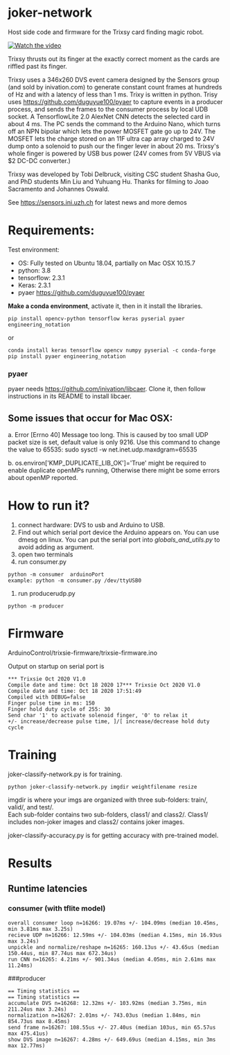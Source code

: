 # joker-network

Host side code and firmware for the Trixsy card finding magic robot.

[![Watch the video](https://img.youtube.com/vi/Y0Crn4DU17M/hqdefault.jpg)](https://youtu.be/Y0Crn4DU17M)

Trixsy thrusts out its finger at the exactly correct moment as the cards are riffled past its finger.

Trixsy uses a 346x260 DVS event camera designed by the Sensors group (and sold by inivation.com) to generate constant count frames at hundreds of Hz and with a latency of  less than 1 ms. Trixy is written in python. Trisy uses https://github.com/duguyue100/pyaer to capture events in a producer process, and sends the frames to the consumer process by local UDB socket. A TensorflowLite 2.0 AlexNet CNN detects the selected card in about 4 ms. The PC sends the command to the Arduino Nano, which turns off an NPN bipolar which lets the power MOSFET gate go up to 24V. The MOSFET lets the charge stored on an 11F ultra cap array charged to 24V dump onto a solenoid to push our the finger lever in about 20 ms. Trixsy's whole finger is powered by USB bus power (24V comes from 5V VBUS via $2 DC-DC converter.)

Trixsy was developed by Tobi Delbruck, visiting CSC student Shasha Guo, and PhD students Min Liu and Yuhuang Hu. Thanks for filming to Joao Sacramento and Johannes Oswald.

See https://sensors.ini.uzh.ch for latest news and more demos

# Requirements:
Test environment:

 - OS: Fully tested on Ubuntu 18.04, partially on Mac OSX 10.15.7 
 - python: 3.8
 - tensorflow: 2.3.1
 - Keras: 2.3.1
 - pyaer https://github.com/duguyue100/pyaer
 
 **Make a conda environment**, activate it, then in it install the libraries.
 
```
pip install opencv-python tensorflow keras pyserial pyaer engineering_notation
```
or
```
conda install keras tensorflow opencv numpy pyserial -c conda-forge
pip install pyaer engineering_notation
```

### pyaer
pyaer needs https://github.com/inivation/libcaer. Clone it, then follow instructions in its README to install libcaer. 



## Some issues that occur for Mac OSX:

 a. Error [Errno 40] Message too long. This is caused by too small UDP packet size is set, default value is only 9216. 
 Use this command to change the value to 65535: sudo sysctl -w net.inet.udp.maxdgram=65535

 b. os.environ['KMP_DUPLICATE_LIB_OK']='True' might be required to enable duplicate openMPs running, Otherwise
there might be some errors about openMP reported.


# How to run it?
 1. connect hardware: DVS to usb and Arduino to USB.
 1. Find out which serial port device the Arduino appears on. You can use dmesg on linux. You can put the serial port into _globals_and_utils.py_ to avoid adding as argument.
 1. open two terminals
 1. run consumer.py

```shell script
python -m consumer  arduinoPort
example: python -m consumer.py /dev/ttyUSB0
```

 1. run producerudp.py

```shell script
python -m producer
```

# Firmware

ArduinoControl/trixsie-firmware/trixsie-firmware.ino

Output on startup on serial port is
```
*** Trixsie Oct 2020 V1.0
Compile date and time: Oct 18 2020 17*** Trixsie Oct 2020 V1.0
Compile date and time: Oct 18 2020 17:51:49
Compiled with DEBUG=false
Finger pulse time in ms: 150
Finger hold duty cycle of 255: 30
Send char '1' to activate solenoid finger, '0' to relax it
+/- increase/decrease pulse time, ]/[ increase/decrease hold duty cycle

```

# Training

joker-classify-network.py is for training.  

```
python joker-classify-network.py imgdir weightfilename resize
```

imgdir is where your imgs are organized with three sub-folders: train/, valid/, and test/.  
Each sub-folder contains two sub-folders, class1/ and class2/. Class1/ includes non-joker images and class2/ contains joker images.

joker-classify-accuracy.py is for getting accuracy with pre-trained model.  


# Results

## Runtime latencies

### consumer (with tflite model)

```
overall consumer loop n=16266: 19.07ms +/- 104.09ms (median 10.45ms, min 3.81ms max 3.25s)
recieve UDP n=16266: 12.59ms +/- 104.03ms (median 4.15ms, min 16.93us max 3.24s)
unpickle and normalize/reshape n=16265: 160.13us +/- 43.65us (median 150.44us, min 87.74us max 672.34us)
run CNN n=16265: 4.21ms +/- 901.34us (median 4.05ms, min 2.61ms max 11.24ms)
```

###producer

```
== Timing statistics ==
== Timing statistics ==
accumulate DVS n=16268: 12.32ms +/- 103.92ms (median 3.75ms, min 211.24us max 3.24s)
normalization n=16267: 2.01ms +/- 743.03us (median 1.84ms, min 854.73us max 8.45ms)
send frame n=16267: 108.55us +/- 27.40us (median 103us, min 65.57us max 475.41us)
show DVS image n=16267: 4.28ms +/- 649.69us (median 4.15ms, min 3ms max 12.77ms)
```
